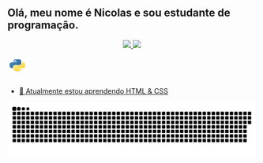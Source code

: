 ## Olá, meu nome é Nicolas e sou estudante de programação.

<div align="center">
  <a href="https://github.com/Arcanist011">
  <img height="180em" src="https://github-readme-stats.vercel.app/api?username=Arcanist011&show_icons=true&theme=apprentice&include_all_commits=true&count_private=true"/>
  <img height="166em" src="https://github-readme-stats.vercel.app/api/top-langs/?username=Arcanist011&layout=compact&langs_count=7&theme=apprentice"/>
</div>

</div>
<div style="display: inline_block"><br>
  <img align="center" alt="Rafa-Python" height="30" width="40" src="https://raw.githubusercontent.com/devicons/devicon/master/icons/python/python-original.svg">
</div>

  ##

- 🌱 Atualmente estou aprendendo HTML & CSS

![Snake animation](https://github.com/Arcanist011/Arcanist011/blob/output/github-contribution-grid-snake.svg)
